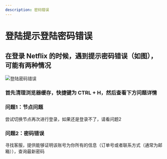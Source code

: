 ```yaml
---
description: 密码错误
---
```


# 登陆提示登陆密码错误

## 在登录 Netflix 的时候，遇到提示密码错误（如图），可能有两种情况

![登陆密码错误](../../.gitbook/assets/7.png)

### 首先清理浏览器缓存，快捷键为 CTRL + H，然后查看下方问题详情

### 问题1：节点问题

尝试切换节点再次进行登录，如果还是登录不了，请看问题2

### 问题2：密码错误

寻找客服，提供能够证明该账号为你所有的信息（订单号或者联系方式（通常为邮箱）），查询最新密码
